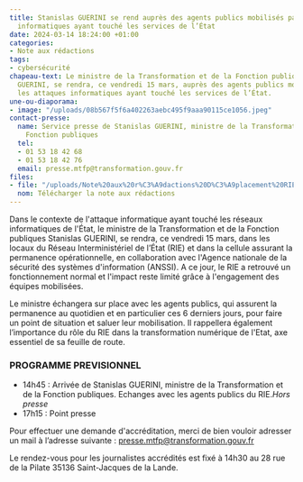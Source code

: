 ```yaml
---
title: Stanislas GUERINI se rend auprès des agents publics mobilisés par les attaques
  informatiques ayant touché les services de l’État
date: 2024-03-14 18:24:00 +01:00
categories:
- Note aux rédactions
tags:
- cybersécurité
chapeau-text: Le ministre de la Transformation et de la Fonction publiques Stanislas
  GUERINI, se rendra, ce vendredi 15 mars, auprès des agents publics mobilisés par
  les attaques informatiques ayant touché les services de l’État.
une-ou-diaporama:
- image: "/uploads/08b567f5f6a402263aebc495f9aaa90115ce1056.jpeg"
contact-presse:
  name: Service presse de Stanislas GUERINI, ministre de la Transformation et de la
    Fonction publiques
  tel:
  - 01 53 18 42 68
  - 01 53 18 42 76
  email: presse.mtfp@transformation.gouv.fr
files:
- file: "/uploads/Note%20aux%20r%C3%A9dactions%20D%C3%A9placement%20RIE%20Rennes%2015%20mars.pdf"
  nom: Télécharger la note aux rédactions
---
```


Dans le contexte de l'attaque informatique ayant touché les réseaux informatiques de l'État, le ministre de la Transformation et de la Fonction publiques Stanislas GUERINI, se rendra, ce vendredi 15 mars, dans les locaux du Réseau Interministériel de l’État (RIE) et dans la cellule assurant la permanence opérationnelle, en collaboration avec l'Agence nationale de la sécurité des systèmes d'information (ANSSI). A ce jour, le RIE a retrouvé un fonctionnement normal et l'impact reste limité grâce à l'engagement des équipes mobilisées.
 
Le ministre échangera sur place avec les agents publics, qui assurent la permanence au quotidien et en particulier ces 6 derniers jours, pour faire un point de situation et saluer leur mobilisation. Il rappellera également l’importance du rôle du RIE dans la transformation numérique de l'Etat, axe essentiel de sa feuille de route.

### PROGRAMME PREVISIONNEL
* 14h45 : Arrivée de Stanislas GUERINI, ministre de la Transformation et de la Fonction publiques. Echanges avec les agents publics du RIE.*Hors presse*
* 17h15 : Point presse

Pour effectuer une demande d'accréditation, merci de bien vouloir adresser un mail à l’adresse suivante : [presse.mtfp@transformation.gouv.fr](mailto:presse.mtfp@transformation.gouv.fr)

Le rendez-vous pour les journalistes accrédités est fixé à 14h30 au 28 rue de la Pilate 35136 Saint-Jacques de la Lande.